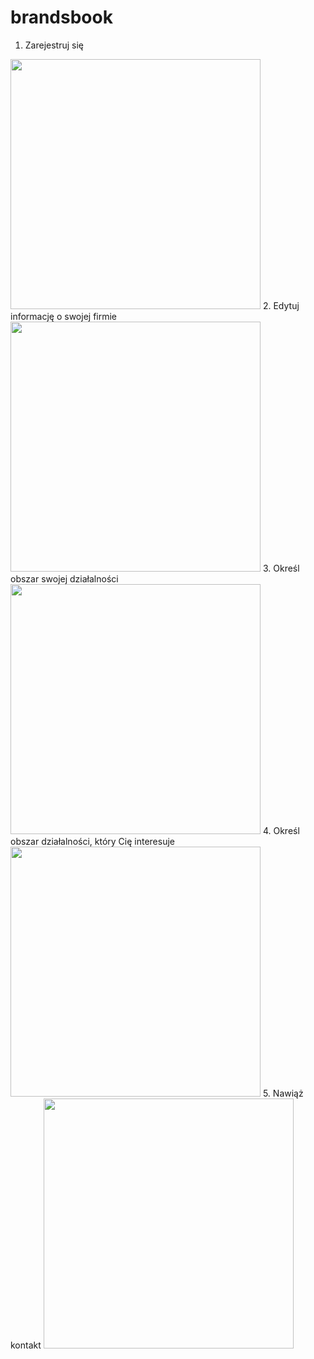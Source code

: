 # brandsbook

1. Zarejestruj się
<img src="https://zapodaj.net//images/c47bbc21b3c1e.png" width="400">
2. Edytuj informację o swojej firmie
<img src="https://zapodaj.net/images/f434bfae52a4e.png" width="400">
3. Określ obszar swojej działalności
<img src="https://zapodaj.net/images/1f19b055fb071.png" width="400">
4. Określ obszar działalności, który Cię interesuje
<img src="https://zapodaj.net/images/f7010398eef17.png" width="400">
5. Nawiąż kontakt
<img src="https://zapodaj.net/images/1d3bcf568a30c.png" width="400">

